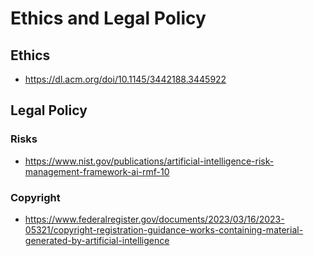 # Ethics and Legal Policy

## Ethics

- https://dl.acm.org/doi/10.1145/3442188.3445922

## Legal Policy

### Risks

- https://www.nist.gov/publications/artificial-intelligence-risk-management-framework-ai-rmf-10

### Copyright

- https://www.federalregister.gov/documents/2023/03/16/2023-05321/copyright-registration-guidance-works-containing-material-generated-by-artificial-intelligence

